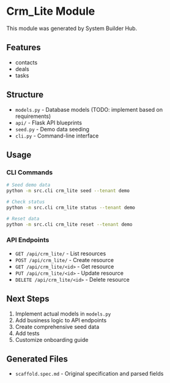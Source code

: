 # Crm_Lite Module

This module was generated by System Builder Hub.

## Features

- contacts
- deals
- tasks

## Structure

- `models.py` - Database models (TODO: implement based on requirements)
- `api/` - Flask API blueprints
- `seed.py` - Demo data seeding
- `cli.py` - Command-line interface

## Usage

### CLI Commands

```bash
# Seed demo data
python -m src.cli crm_lite seed --tenant demo

# Check status
python -m src.cli crm_lite status --tenant demo

# Reset data
python -m src.cli crm_lite reset --tenant demo
```

### API Endpoints

- `GET /api/crm_lite/` - List resources
- `POST /api/crm_lite/` - Create resource
- `GET /api/crm_lite/<id>` - Get resource
- `PUT /api/crm_lite/<id>` - Update resource
- `DELETE /api/crm_lite/<id>` - Delete resource

## Next Steps

1. Implement actual models in `models.py`
2. Add business logic to API endpoints
3. Create comprehensive seed data
4. Add tests
5. Customize onboarding guide

## Generated Files

- `scaffold.spec.md` - Original specification and parsed fields
